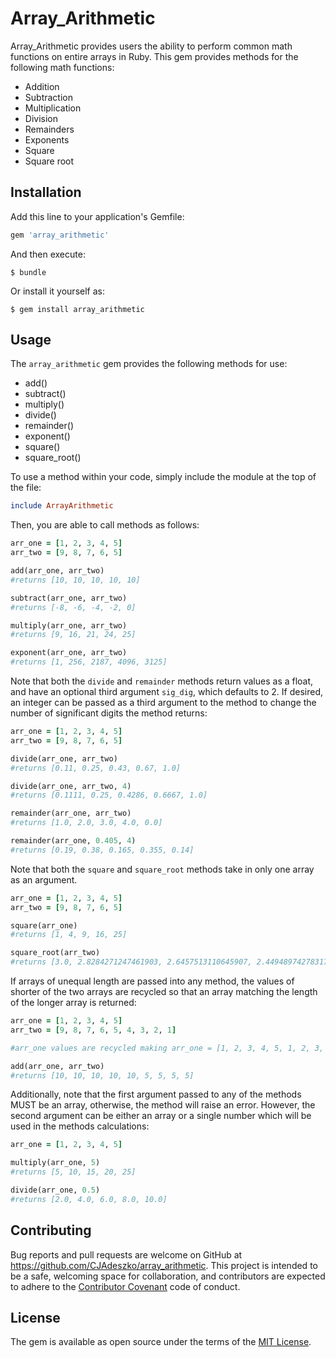 # Array_Arithmetic

Array_Arithmetic provides users the ability to perform common math functions on entire arrays in Ruby. This gem provides methods for the following math functions:

  - Addition
  - Subtraction
  - Multiplication
  - Division
  - Remainders
  - Exponents
  - Square
  - Square root

## Installation

Add this line to your application's Gemfile:

```ruby
gem 'array_arithmetic'
```

And then execute:

    $ bundle

Or install it yourself as:

    $ gem install array_arithmetic

## Usage

The `array_arithmetic` gem provides the following methods for use:

  - add()
  - subtract()
  - multiply()
  - divide()
  - remainder()
  - exponent()
  - square()
  - square_root()

To use a method within your code, simply include the module at the top of the file:

```ruby
include ArrayArithmetic
```

Then, you are able to call methods as follows:

```ruby
arr_one = [1, 2, 3, 4, 5]
arr_two = [9, 8, 7, 6, 5]

add(arr_one, arr_two)
#returns [10, 10, 10, 10, 10]

subtract(arr_one, arr_two)
#returns [-8, -6, -4, -2, 0]

multiply(arr_one, arr_two)
#returns [9, 16, 21, 24, 25]

exponent(arr_one, arr_two)
#returns [1, 256, 2187, 4096, 3125]
```

Note that both the `divide` and `remainder` methods return values as a float, and have an optional third argument `sig_dig`, which defaults to 2. If desired, an integer can be passed as a third argument to the method to change the number of significant digits the method returns:

```ruby
arr_one = [1, 2, 3, 4, 5]
arr_two = [9, 8, 7, 6, 5]

divide(arr_one, arr_two)
#returns [0.11, 0.25, 0.43, 0.67, 1.0]

divide(arr_one, arr_two, 4)
#returns [0.1111, 0.25, 0.4286, 0.6667, 1.0]

remainder(arr_one, arr_two)
#returns [1.0, 2.0, 3.0, 4.0, 0.0]

remainder(arr_one, 0.405, 4)
#returns [0.19, 0.38, 0.165, 0.355, 0.14]
```

Note that both the `square` and `square_root` methods take in only one array as an argument.

```ruby  
arr_one = [1, 2, 3, 4, 5]
arr_two = [9, 8, 7, 6, 5]

square(arr_one)
#returns [1, 4, 9, 16, 25]

square_root(arr_two)
#returns [3.0, 2.8284271247461903, 2.6457513110645907, 2.449489742783178, 2.23606797749979]
```

If arrays of unequal length are passed into any method, the values of shorter of the two arrays are recycled so that an array matching the length of the longer array is returned:

```ruby
arr_one = [1, 2, 3, 4, 5]
arr_two = [9, 8, 7, 6, 5, 4, 3, 2, 1]

#arr_one values are recycled making arr_one = [1, 2, 3, 4, 5, 1, 2, 3, 4]

add(arr_one, arr_two)
#returns [10, 10, 10, 10, 10, 5, 5, 5, 5]
```

Additionally, note that the first argument passed to any of the methods MUST be an array, otherwise, the method will raise an error. However, the second argument can be either an array or a single number which will be used in the methods calculations:

```ruby
arr_one = [1, 2, 3, 4, 5]

multiply(arr_one, 5)
#returns [5, 10, 15, 20, 25]

divide(arr_one, 0.5)
#returns [2.0, 4.0, 6.0, 8.0, 10.0]
```

## Contributing

Bug reports and pull requests are welcome on GitHub at https://github.com/CJAdeszko/array_arithmetic. This project is intended to be a safe, welcoming space for collaboration, and contributors are expected to adhere to the [Contributor Covenant](http://contributor-covenant.org) code of conduct.

## License

The gem is available as open source under the terms of the [MIT License](https://opensource.org/licenses/MIT).
